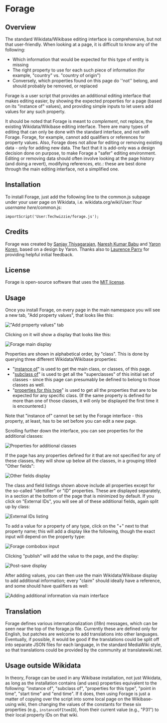 # Forage

## Overview

The standard Wikidata/Wikibase editing interface is comprehensive, but not that user-friendly. When looking at a page, it is difficult to know any of the following:
- Which information that would be expected for this type of entity is missing
- The right property to use for each such piece of information (for example, "country" vs. "country of origin")
- Conversely, which properties found on this page do ''not'' belong, and should probably be removed, or replaced

Forage is a user script that provides an additional editing interface that makes editing easier, by showing the expected properties for a page (based on its "instance of" values), and providing simple inputs to let users add values for any such property.

It should be noted that Forage is meant to _complement_, not replace, the existing Wikidata/Wikibase editing interface. There are many types of editing that can only be done with the standard interface, and not with Forage. Forage, for example, cannot add qualifiers or references for property values. Also, Forage does not allow for editing or removing existing data - only for adding new data. The fact that it is add-only was a design decision done on purpose, to make Forage a "safer" editing environment. Editing or removing data should often involve looking at the page history (and doing a revert), modifying references, etc.: these are best done through the main editing interface, not a simplified one.

## Installation

To install Forage, just add the following line to the common.js subpage under your user page on Wikidata, i.e. wikidata.org/wiki/User:_Your username here_/common.js:
```
importScript('User:Techwizzie/forage.js');
```

## Credits

Forage was created by [Sanjay Thiyagarajan](https://github.com/sanjay-thiyagarajan), [Naresh Kumar Babu](https://github.com/naresh-kumar-babu) and [Yaron Koren](https://github.com/yaronkoren), based on a design by Yaron. Thanks also to [Laurence Parry](https://github.com/greenreaper) for providing helpful initial feedback.

## License

Forage is open-source software that uses the [MIT license](https://opensource.org/license/mit).

## Usage

Once you install Forage, on every page in the main namespace you will see a new tab, "Add property values", that looks like this:

!["Add property values" tab](https://github.com/sanjay-thiyagarajan/forage/blob/main/images/Forage-tab-display.png)

Clicking on it will show a display that looks like this:

![Forage main display](https://github.com/sanjay-thiyagarajan/forage/blob/main/images/Forage-main-display.png)

Properties are shown in alphabetical order, by "class". This is done by querying three different Wikidata/Wikibase properties:
- "[instance of](https://www.wikidata.org/wiki/Property:P31)" is used to get the main class, or classes, of this page.
- "[subclass of](https://www.wikidata.org/wiki/Property:P279)" is used to get all the "superclasses" of this initial set of classes - since this page can presumably be defined to belong to those classes as well.
- "[properties for this type](https://www.wikidata.org/wiki/Property:P1963)" is used to get all the properties that are to be expected for any specific class. (If the same property is defined for more than one of those classes, it will only be displayed the first time it is encountered.)

Note that "instance of" cannot be set by the Forage interface - this property, at least, has to be set before you can edit a new page.

Scrolling further down the interface, you can see properties for the additional classes:

![Properties for additional classes](https://github.com/sanjay-thiyagarajan/forage/blob/main/images/Forage-additional-classes.png)

If the page has any properties defined for it that are not specified for any of these classes, they will show up below all the classes, in a grouping titled "Other fields":

![Other fields display](https://github.com/sanjay-thiyagarajan/forage/blob/main/images/Forage-other-fields.png)

The class and field listings shown above include all properties except for the so-called "identifier" or "ID" properties. These are displayed separately, in a section at the bottom of the page that is minimized by default. If you click on "External IDs", you will see all of these additional fields, again split up by class:

![External IDs listing](https://github.com/sanjay-thiyagarajan/forage/blob/main/images/Forage-external-IDs.png)

To add a value for a property of any type, click on the "+" next to that property name; this will add a display like the following, though the exact input will depend on the property type:

![Forage combobox input](https://raw.githubusercontent.com/sanjay-thiyagarajan/forage/main/images/Forage-combobox-input.png)

Clicking "publish" will add the value to the page, and the display:

![Post-save display](https://github.com/sanjay-thiyagarajan/forage/blob/main/images/Forage-post-save.png)

After adding values, you can then use the main Wikidata/Wikibase display to add additional information; every "claim" should ideally have a reference, and some should have qualifiers as well:

![Adding additional information via main interface](https://raw.githubusercontent.com/sanjay-thiyagarajan/forage/main/images/Forage-additional-info.png)

## Translation

Forage defines various internationalization (i18n) messages, which can be seen near the top of the forage.js file. Currently these are defined only for English, but patches are welcome to add translations into other languages. Eventually, if possible, it would be good if the translations could be split off into separate JSON files for each language, in the standard MediaWiki style, so that translations could be provided by the community at translatewiki.net.

## Usage outside Wikidata

In theory, Forage can be used in any Wikibase installation, not just Wikidata, as long as the installation contains (and uses) properties equivalent to the following: "instance of", "subclass of", "properties for this type", "point in time", "start time" and "end time". If it does, then using Forage is just a matter of copying over the script into some local page on the Wikibase-using wiki, then changing the values of the constants for these six properties (e.g., `instanceOfItemID`), from their current value (e.g., "P31") to their local property IDs on that wiki.
